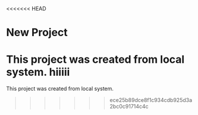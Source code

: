 <<<<<<< HEAD
# New Project

This project was created from local system. hiiiii
=======
This project was created from local system.
>>>>>>> ece25b89dce8f1c934cdb925d3a2bc0c91714c4c
